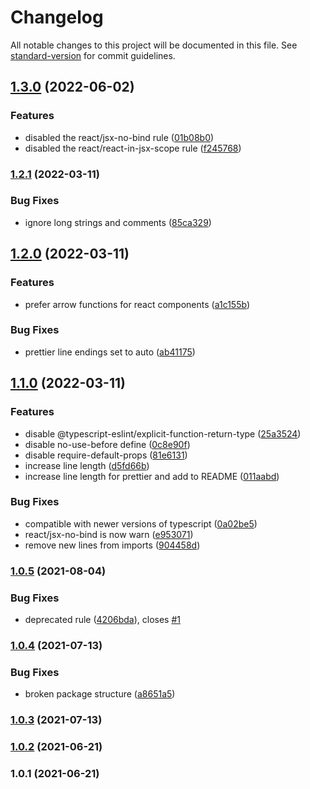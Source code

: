 # Changelog

All notable changes to this project will be documented in this file. See [standard-version](https://github.com/conventional-changelog/standard-version) for commit guidelines.

## [1.3.0](https://github.com/grbull/eslint-config-gbx/compare/v1.2.1...v1.3.0) (2022-06-02)


### Features

* disabled the react/jsx-no-bind rule ([01b08b0](https://github.com/grbull/eslint-config-gbx/commit/01b08b0da04e4db1b2f4097575c24f4a4e03942b))
* disabled the react/react-in-jsx-scope rule ([f245768](https://github.com/grbull/eslint-config-gbx/commit/f2457684a060dc227e22de023272e48a413a3fb6))

### [1.2.1](https://github.com/grbull/eslint-config-gbx/compare/v1.2.0...v1.2.1) (2022-03-11)


### Bug Fixes

* ignore long strings and comments ([85ca329](https://github.com/grbull/eslint-config-gbx/commit/85ca329392ae5ed2a50e9b23377400b6f0e9cb26))

## [1.2.0](https://github.com/grbull/eslint-config-gbx/compare/v1.1.0...v1.2.0) (2022-03-11)


### Features

* prefer arrow functions for react components ([a1c155b](https://github.com/grbull/eslint-config-gbx/commit/a1c155b543d0614cfb11ed066e2fb12da1a2869a))


### Bug Fixes

* prettier line endings set to auto ([ab41175](https://github.com/grbull/eslint-config-gbx/commit/ab41175734fba02900450eb7f975dd860c1626fe))

## [1.1.0](https://github.com/grbull/eslint-config-gbx/compare/v1.0.5...v1.1.0) (2022-03-11)


### Features

* disable @typescript-eslint/explicit-function-return-type ([25a3524](https://github.com/grbull/eslint-config-gbx/commit/25a352478d53528003d9ce067e319ca0edc75f76))
* disable no-use-before define ([0c8e90f](https://github.com/grbull/eslint-config-gbx/commit/0c8e90f56ec38aad58fab862d958ff828c236fc1))
* disable require-default-props ([81e6131](https://github.com/grbull/eslint-config-gbx/commit/81e6131d7248868c9be44ef4a2ff41bede1e8040))
* increase line length ([d5fd66b](https://github.com/grbull/eslint-config-gbx/commit/d5fd66b83ae186226ace42dc90d55bc3199c47c3))
* increase line length for prettier and add to README ([011aabd](https://github.com/grbull/eslint-config-gbx/commit/011aabd6d0d7efe87141df6d273bb8bbebfdfd39))


### Bug Fixes

* compatible with newer versions of typescript ([0a02be5](https://github.com/grbull/eslint-config-gbx/commit/0a02be561c61ec2a2a9776f9fff7130d544246e2))
* react/jsx-no-bind is now warn ([e953071](https://github.com/grbull/eslint-config-gbx/commit/e9530711b1def828f38ae710cb6dc62e3a29b055))
* remove new lines from imports ([904458d](https://github.com/grbull/eslint-config-gbx/commit/904458d25334a9d76761c6861daa642a066a47ea))

### [1.0.5](https://github.com/grbull/eslint-config-gbx/compare/v1.0.4...v1.0.5) (2021-08-04)


### Bug Fixes

* deprecated rule ([4206bda](https://github.com/grbull/eslint-config-gbx/commit/4206bda5ad0a4f975fea93facc89fcee2b9751c2)), closes [#1](https://github.com/grbull/eslint-config-gbx/issues/1)

### [1.0.4](https://github.com/grbull/eslint-config-gbx/compare/v1.0.3...v1.0.4) (2021-07-13)


### Bug Fixes

* broken package structure ([a8651a5](https://github.com/grbull/eslint-config-gbx/commit/a8651a53ec6f9f5ec727bcbd71fade9a08089177))

### [1.0.3](https://github.com/grbull/eslint-config-gbx/compare/v1.0.2...v1.0.3) (2021-07-13)

### [1.0.2](https://github.com/grbull/eslint-config-gbx/compare/v1.0.1...v1.0.2) (2021-06-21)

### 1.0.1 (2021-06-21)
